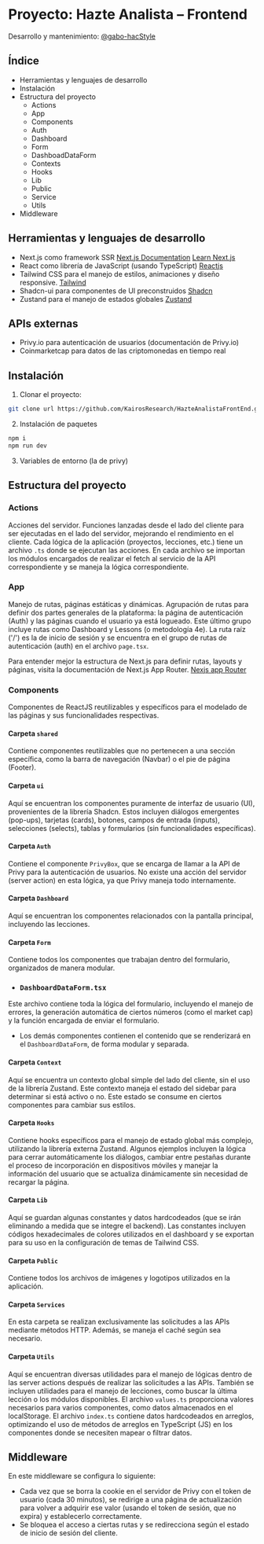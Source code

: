 # Proyecto: Hazte Analista – Frontend

Desarrollo y mantenimiento: [@gabo-hacStyle](https://github.com/gabo-hacStyle)

## Índice

- Herramientas y lenguajes de desarrollo
- Instalación
- Estructura del proyecto
  - Actions
  - App
  - Components
  - Auth
  - Dashboard
  - Form
  - DashboadDataForm
  - Contexts
  - Hooks
  - Lib
  - Public
  - Service
  - Utils
- Middleware
  
## Herramientas y lenguajes de desarrollo

- Next.js como framework SSR [Next.js Documentation](https://nextjs.org/docs) [Learn Next.js](https://nextjs.org/learn)
- React como librería de JavaScript (usando TypeScript) [Reactjs](https://react.dev/)
- Tailwind CSS para el manejo de estilos, animaciones y diseño responsive. [Tailwind](https://tailwindcss.com/)
- Shadcn-ui para componentes de UI preconstruidos [Shadcn](https://ui.shadcn.com/docs)
- Zustand para el manejo de estados globales [Zustand](https://docs.pmnd.rs/zustand/getting-started/introduction)

## APIs externas

- Privy.io para autenticación de usuarios (documentación de Privy.io)
- Coinmarketcap para datos de las criptomonedas en tiempo real

## Instalación

1. Clonar el proyecto:

```bash
git clone url https://github.com/KairosResearch/HazteAnalistaFrontEnd.git
```
2. Instalación de paquetes
```bash
npm i
npm run dev
```
3. Variables de entorno (la de privy)

## Estructura del proyecto

### Actions

Acciones del servidor. Funciones lanzadas desde el lado del cliente para ser ejecutadas en el lado del servidor, mejorando el rendimiento en el cliente. Cada lógica de la aplicación (proyectos, lecciones, etc.) tiene un archivo `.ts` donde se ejecutan las acciones. En cada archivo se importan los módulos encargados de realizar el fetch al servicio de la API correspondiente y se maneja la lógica correspondiente.

### App

Manejo de rutas, páginas estáticas y dinámicas. Agrupación de rutas para definir dos partes generales de la plataforma: la página de autenticación (Auth) y las páginas cuando el usuario ya está logueado. Este último grupo incluye rutas como Dashboard y Lessons (o metodología 4e). La ruta raíz ('/') es la de inicio de sesión y se encuentra en el grupo de rutas de autenticación (auth) en el archivo `page.tsx`.

Para entender mejor la estructura de Next.js para definir rutas, layouts y páginas, visita la documentación de Next.js App Router. [Nexjs app Router](https://nextjs.org/docs/app)

### Components

Componentes de ReactJS reutilizables y específicos para el modelado de las páginas y sus funcionalidades respectivas.

#### Carpeta `shared`

Contiene componentes reutilizables que no pertenecen a una sección específica, como la barra de navegación (Navbar) o el pie de página (Footer).

#### Carpeta `ui`

Aquí se encuentran los componentes puramente de interfaz de usuario (UI), provenientes de la librería Shadcn. Estos incluyen diálogos emergentes (pop-ups), tarjetas (cards), botones, campos de entrada (inputs), selecciones (selects), tablas y formularios (sin funcionalidades específicas).

#### Carpeta `Auth`

Contiene el componente `PrivyBox`, que se encarga de llamar a la API de Privy para la autenticación de usuarios. No existe una acción del servidor (server action) en esta lógica, ya que Privy maneja todo internamente.

#### Carpeta `Dashboard`

Aquí se encuentran los componentes relacionados con la pantalla principal, incluyendo las lecciones.

#### Carpeta `Form`

Contiene todos los componentes que trabajan dentro del formulario, organizados de manera modular.

- ### `DashboardDataForm.tsx`

Este archivo contiene toda la lógica del formulario, incluyendo el manejo de errores, la generación automática de ciertos números (como el market cap) y la función encargada de enviar el formulario.

- Los demás componentes contienen el contenido que se renderizará en el `DashboardDataForm`, de forma modular y separada.

#### Carpeta `Context`

Aquí se encuentra un contexto global simple del lado del cliente, sin el uso de la librería Zustand. Este contexto maneja el estado del sidebar para determinar si está activo o no. Este estado se consume en ciertos componentes para cambiar sus estilos.

#### Carpeta `Hooks`

Contiene hooks específicos para el manejo de estado global más complejo, utilizando la librería externa Zustand. Algunos ejemplos incluyen la lógica para cerrar automáticamente los diálogos, cambiar entre pestañas durante el proceso de incorporación en dispositivos móviles y manejar la información del usuario que se actualiza dinámicamente sin necesidad de recargar la página.

#### Carpeta `Lib`

Aquí se guardan algunas constantes y datos hardcodeados (que se irán eliminando a medida que se integre el backend). Las constantes incluyen códigos hexadecimales de colores utilizados en el dashboard y se exportan para su uso en la configuración de temas de Tailwind CSS.

#### Carpeta `Public`

Contiene todos los archivos de imágenes y logotipos utilizados en la aplicación.

#### Carpeta `Services`

En esta carpeta se realizan exclusivamente las solicitudes a las APIs mediante métodos HTTP. Además, se maneja el caché según sea necesario.

#### Carpeta `Utils`

Aquí se encuentran diversas utilidades para el manejo de lógicas dentro de las server actions después de realizar las solicitudes a las APIs. También se incluyen utilidades para el manejo de lecciones, como buscar la última lección o los módulos disponibles. El archivo `values.ts` proporciona valores necesarios para varios componentes, como datos almacenados en el localStorage. El archivo `index.ts` contiene datos hardcodeados en arreglos, optimizando el uso de métodos de arreglos en TypeScript (JS) en los componentes donde se necesiten mapear o filtrar datos.

## Middleware

En este middleware se configura lo siguiente:
- Cada vez que se borra la cookie en el servidor de Privy con el token de usuario (cada 30 minutos), se redirige a una página de actualización para volver a adquirir ese valor (usando el token de sesión, que no expira) y establecerlo correctamente.
- Se bloquea el acceso a ciertas rutas y se redirecciona según el estado de inicio de sesión del cliente.

